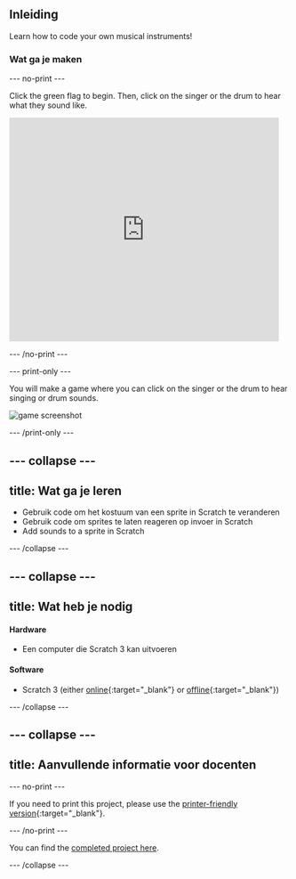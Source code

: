 ## Inleiding

Learn how to code your own musical instruments!

### Wat ga je maken

\--- no-print \---

Click the green flag to begin. Then, click on the singer or the drum to hear what they sound like.

<div class="scratch-preview">
  <iframe allowtransparency="true" width="485" height="402" src="https://scratch.mit.edu/projects/embed/276872220/?autostart=false" frameborder="0" scrolling="no"></iframe>
</div>

\--- /no-print \---

\--- print-only \---

You will make a game where you can click on the singer or the drum to hear singing or drum sounds.

![game screenshot](images/demo.png)

\--- /print-only \---

## \--- collapse \---

## title: Wat ga je leren

+ Gebruik code om het kostuum van een sprite in Scratch te veranderen
+ Gebruik code om sprites te laten reageren op invoer in Scratch
+ Add sounds to a sprite in Scratch

\--- /collapse \---

## \--- collapse \---

## title: Wat heb je nodig

#### Hardware

+ Een computer die Scratch 3 kan uitvoeren

#### Software

+ Scratch 3 (either [online](https://rpf.io/scratchon){:target="_blank"} or [offline](https://rpf.io/scratchoff){:target="_blank"})

\--- /collapse \---

## \--- collapse \---

## title: Aanvullende informatie voor docenten

\--- no-print \---

If you need to print this project, please use the [printer-friendly version](https://projects.raspberrypi.org/en/projects/rock-band/print){:target="_blank"}.

\--- /no-print \---

You can find the [completed project here](https://rpf.io/p/en/rock-band-get).

\--- /collapse \---